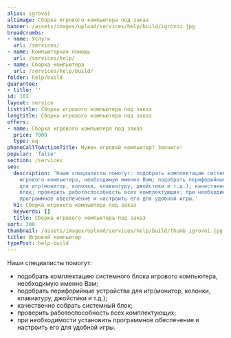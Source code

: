 ```yaml
---
alias: igrovoi
altimage: Сборка игрового компьютера под заказ
banner: /assets/images/upload/services/help/build/igrovoi.jpg
breadcrumbs:
- name: Услуги
  url: /services/
- name: Компьютерная помощь
  url: /services/help/
- name: Сборка компьютера
  url: /services/help/build/
folder: help/build
guarantee:
- title: ''
id: 102
layout: service
listtitle: Сборка игрового компьютера под заказ
longtitle: Сборка игрового компьютера под заказ
offers:
- name: Сборка игрового компьютера под заказ
  price: 7000
  type: eq
phoneCallToActionTitle: Нужен игровой компьютер? Звоните!
popular: 'false'
section: /services
seo:
  description: 'Наши специалисты помогут: подобрать комплектацию системного блока
    игрового компьютера, необходимую именно Вам; подобрать периферийные устройства
    для игр(монитор, колонки, клавиатуру, джойстики и т.д.); качественно собрать системный
    блок; проверить работоспособность всех комплектующих; при необходимости установить
    программное обеспечение и настроить его для удобной игры.'
  h1: Сборка игрового компьютера под заказ
  keywords: []
  title: Сборка игрового компьютера под заказ
sort: 300
thumbnail: /assets/images/upload/services/help/build/thumb_igrovoi.jpg
title: Игровой компьютер
typePost: help-build
---
```

Наши специалисты помогут:

* подобрать комплектацию системного блока игрового компьютера, необходимую именно Вам;
* подобрать периферийные устройства для игр(монитор, колонки, клавиатуру, джойстики и т.д.);
* качественно собрать системный блок; 
* проверить работоспособность всех комплектующих;
* при необходимости установить программное обеспечение и настроить его для удобной игры.